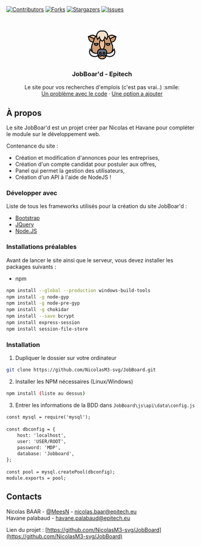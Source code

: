 [![Contributors][contributors-shield]][contributors-url]
[![Forks][forks-shield]][forks-url]
[![Stargazers][stars-shield]][stars-url]
[![Issues][issues-shield]][issues-url]

<br />

<p align="center">
  <a href="https://github.com/NicolasM3-svg/JobBoard">
    <img src="img/logo2.png" alt="Logo" width="80" height="80">
  </a>

  <h3 align="center">JobBoar'd - Epitech</h3>

  <p align="center">
    Le site pour vos recherches d'emplois (c'est pas vrai..) :smile:
    <br />
    <a href="https://github.com/NicolasM3-svg/JobBoard/issues">Un problème avec le code</a>
    ·
    <a href="https://github.com/NicolasM3-svg/JobBoard/issues">Une option a ajouter</a>
  </p>
</p>

## À propos

Le site JobBoar'd est un projet créer par Nicolas et Havane pour compléter le module sur le développement web.

Contenance du site :
* Création et modification d'annonces pour les entreprises,
* Création d'un compte candidat pour postuler aux offres,
* Panel qui permet la gestion des utilisateurs,
* Création d'un API à l'aide de NodeJS !

### Développer avec 
Liste de tous les frameworks utilisés pour la création du site JobBoar'd :
* [Bootstrap](https://getbootstrap.com)
* [JQuery](https://jquery.com)
* [Node.JS](https://nodejs.org/en/)

### Installations préalables

Avant de lancer le site ainsi que le serveur, vous devez installer les packages suivants : 
* npm
```sh
npm install --global --production windows-build-tools 
npm install -g node-gyp
npm install -g node-pre-gyp
npm install -g chokidar
npm install --save bcrypt
npm install express-session
npm install session-file-store
```

### Installation

1. Dupliquer le dossier sur votre ordinateur
```sh
git clone https://github.com/NicolasM3-svg/JobBoard.git
```
2. Installer les NPM nécessaires (Linux/Windows)
```sh
npm install (liste au dessus)
```
3. Entrer les informations de la BDD dans `JobBoard\js\api\data\config.js`
```JS
const mysql = require('mysql');

const dbconfig = {
    host: 'localhost',
    user: 'USER/ROOT',
    password: 'MDP',
    database: 'Jobboard',
};

const pool = mysql.createPool(dbconfig);
module.exports = pool;

```

## Contacts

Nicolas BAAR - [@MeesN](https://twitter.com/MeesN_) - nicolas.baar@epitech.eu
<br />
Havane palabaud - havane.palabaud@epitech.eu

Lien du projet : [https://github.com/NicolasM3-svg/JobBoard](https://github.com/NicolasM3-svg/JobBoard)

[contributors-shield]: https://img.shields.io/github/contributors/othneildrew/Best-README-Template.svg?style=flat-square
[contributors-url]: https://github.com/NicolasM3-svg/JobBoard/graphs/contributors
[forks-shield]: https://img.shields.io/github/forks/othneildrew/Best-README-Template.svg?style=flat-square
[forks-url]: https://github.com/NicolasM3-svg/JobBoard/pulse
[stars-shield]: https://img.shields.io/github/stars/othneildrew/Best-README-Template.svg?style=flat-square
[stars-url]: https://github.com/NicolasM3-svg/JobBoard/stargazers
[issues-shield]: https://img.shields.io/github/issues/othneildrew/Best-README-Template.svg?style=flat-square
[issues-url]: https://github.com/NicolasM3-svg/JobBoard/issues
